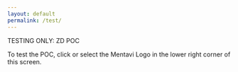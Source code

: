 ```yaml
---
layout: default
permalink: /test/
---
```


TESTING ONLY: ZD POC

To test the POC, click or select the Mentavi Logo in the lower right corner of this screen.


<style>
/* never let the page create horizontal scroll */
html, body { width:100%; overflow-x:hidden; }

/* target only YOUR wrapper — do NOT touch #root */
.chat-window {
  box-sizing: border-box;
  /* keep it part of the normal flow; the SDK will float/dock the widget */
  position: relative;
  width: 100%;
  max-width: 100%;
  overflow: visible;
}

/* whatever the embed injects (iframe, divs), keep them fluid */
.chat-window iframe,
.chat-window > * {
  display: block;
  width: 100%;
  max-width: 100%;
  box-sizing: border-box;
}

/* belt-and-suspenders: long URLs/strings won't force overflow */
.chat-window, .chat-window * {
  word-break: break-word;
}

/* tiny screens: if the SDK uses a fixed panel, this prevents edge overflow */
@media (max-width: 420px) {
  .chat-window * {
    max-width: calc(100vw - 16px) !important;
  }
}
</style>

<script>
(function clamp(){
  requestAnimationFrame(() => {
    document.querySelectorAll('iframe, [class*="airia"], [id*="airia"]').forEach(el => {
      el.style.boxSizing = 'border-box';
      el.style.maxWidth = 'min(420px, 100vw)';
      el.style.width = '100%';
    });
  });
})();
</script>


<script type="module">
  import AiriaChat from "https://chat.airia.ai/api/get-chat-embed";
  AiriaChat.init({
    pipelineId: "8e803d5a-4996-4dfc-b4eb-cf79430fcaeb",
    apiKey: "ak-MjQzMzQ2Nzk1OXwxNzU2Njc4MTE5ODI4fHRpLVRXVnVkR0YyYVNCSVpXRnNkR2d0VDNCbGJpQlNaV2RwYzNSeVlYUnBiMjR0VUhKdlptVnpjMmx2Ym1Gc3wxfDEwMDM4NDI4NSAg",
    apiUrl: "https://embed-api.airia.ai",
    greeting: "Hi there. Welcome to the TESTING ONLY Mentavi Health support bot. How can I assist you today?",
    imagePath: "/images/logo-header.png",
    imageSize: "small",
    imageBgColor: "#FFFFFF"
  });
</script>
</div>


